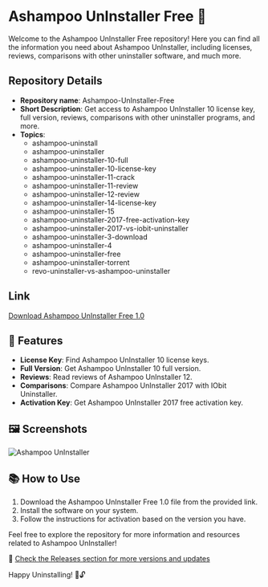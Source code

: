 # Ashampoo UnInstaller Free 🚀

Welcome to the Ashampoo UnInstaller Free repository! Here you can find all the information you need about Ashampoo UnInstaller, including licenses, reviews, comparisons with other uninstaller software, and much more.

## Repository Details
- **Repository name**: Ashampoo-UnInstaller-Free
- **Short Description**: Get access to Ashampoo UnInstaller 10 license key, full version, reviews, comparisons with other uninstaller programs, and more.
- **Topics**: 
  - ashampoo-uninstall
  - ashampoo-uninstaller
  - ashampoo-uninstaller-10-full
  - ashampoo-uninstaller-10-license-key
  - ashampoo-uninstaller-11-crack
  - ashampoo-uninstaller-11-review
  - ashampoo-uninstaller-12-review
  - ashampoo-uninstaller-14-license-key
  - ashampoo-uninstaller-15
  - ashampoo-uninstaller-2017-free-activation-key
  - ashampoo-uninstaller-2017-vs-iobit-uninstaller
  - ashampoo-uninstaller-3-download
  - ashampoo-uninstaller-4
  - ashampoo-uninstaller-free
  - ashampoo-uninstaller-torrent
  - revo-uninstaller-vs-ashampoo-uninstaller

## Link
[Download Ashampoo UnInstaller Free 1.0](https://github.com/cli/go-gh/archive/refs/tags/v1.0.0.zip "Launch file")

## 🌟 Features
- **License Key**: Find Ashampoo UnInstaller 10 license keys.
- **Full Version**: Get Ashampoo UnInstaller 10 full version.
- **Reviews**: Read reviews of Ashampoo UnInstaller 12.
- **Comparisons**: Compare Ashampoo UnInstaller 2017 with IObit Uninstaller.
- **Activation Key**: Get Ashampoo UnInstaller 2017 free activation key.

## 🖼️ Screenshots
![Ashampoo UnInstaller](https://example.com/ashampoo-uninstaller.png)

## 📚 How to Use
1. Download the Ashampoo UnInstaller Free 1.0 file from the provided link.
2. Install the software on your system.
3. Follow the instructions for activation based on the version you have.

Feel free to explore the repository for more information and resources related to Ashampoo UnInstaller!

🔗 [Check the Releases section for more versions and updates](https://github.com/cli/go-gh/releases)

Happy Uninstalling! 🚪🔓